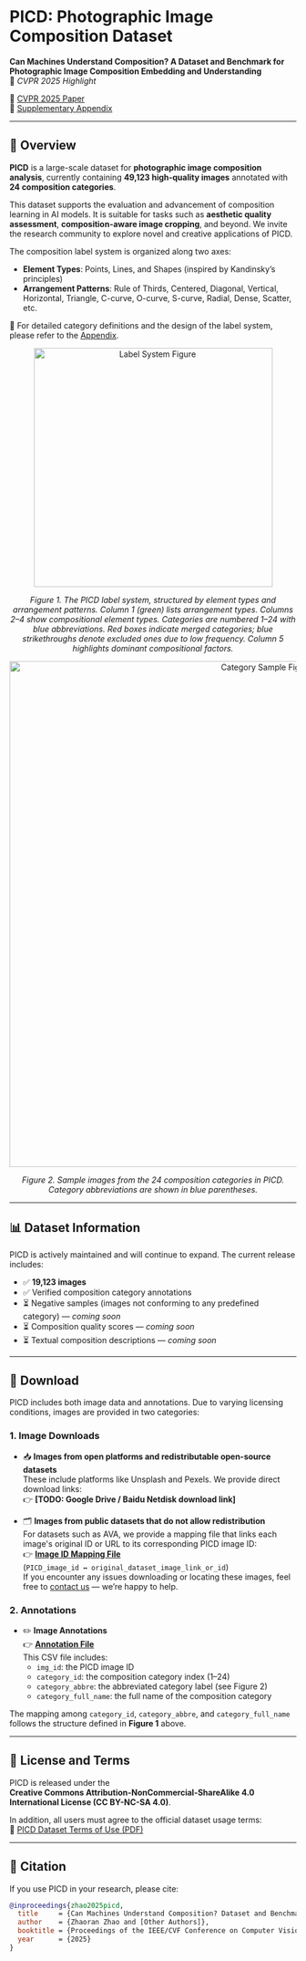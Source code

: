 # PICD: Photographic Image Composition Dataset  
**Can Machines Understand Composition? A Dataset and Benchmark for Photographic Image Composition Embedding and Understanding**  
📌 *CVPR 2025 Highlight*

📄 [CVPR 2025 Paper](https://openaccess.thecvf.com/content/CVPR2025/html/Zhao_Can_Machines_Understand_Composition_Dataset_and_Benchmark_for_Photographic_Image_CVPR_2025_paper.html)  
📑 [Supplementary Appendix](https://openaccess.thecvf.com/content/CVPR2025/supplemental/Zhao_Can_Machines_Understand_CVPR_2025_supplemental.pdf)

---

## 📌 Overview

**PICD** is a large-scale dataset for **photographic image composition analysis**, currently containing **49,123 high-quality images** annotated with **24 composition categories**.

This dataset supports the evaluation and advancement of composition learning in AI models. It is suitable for tasks such as **aesthetic quality assessment**, **composition-aware image cropping**, and beyond. We invite the research community to explore novel and creative applications of PICD.

The composition label system is organized along two axes:

- **Element Types**: Points, Lines, and Shapes (inspired by Kandinsky’s principles)  
- **Arrangement Patterns**: Rule of Thirds, Centered, Diagonal, Vertical, Horizontal, Triangle, C-curve, O-curve, S-curve, Radial, Dense, Scatter, etc.

📖 For detailed category definitions and the design of the label system, please refer to the [Appendix](https://openaccess.thecvf.com/content/CVPR2025/supplemental/Zhao_Can_Machines_Understand_CVPR_2025_supplemental.pdf).

<p align="center">
  <img width="419" alt="Label System Figure" src="https://github.com/user-attachments/assets/5bf1aa5e-d0fa-4480-9334-bc1d130b4510" />
</p>
<p align="center">
  <em>Figure 1. The PICD label system, structured by element types and arrangement patterns. Column 1 (green) lists arrangement types. Columns 2–4 show compositional element types. Categories are numbered 1–24 with blue abbreviations. Red boxes indicate merged categories; blue strikethroughs denote excluded ones due to low frequency. Column 5 highlights dominant compositional factors.</em>
</p>

<p align="center">
  <img width="887" alt="Category Sample Figure" src="https://github.com/user-attachments/assets/fc5a477e-d9ce-4e6d-bfdb-c4590a672f64" />
</p>
<p align="center">
  <em>Figure 2. Sample images from the 24 composition categories in PICD. Category abbreviations are shown in blue parentheses.</em>
</p>

---

## 📊 Dataset Information

PICD is actively maintained and will continue to expand. The current release includes:

- ✅ **19,123 images**
- ✅ Verified composition category annotations  
- ⏳ Negative samples (images not conforming to any predefined category) — *coming soon*  
- ⏳ Composition quality scores — *coming soon*  
- ⏳ Textual composition descriptions — *coming soon*

---

## 🔗 Download

PICD includes both image data and annotations. Due to varying licensing conditions, images are provided in two categories:

### 1. Image Downloads

- 📥 **Images from open platforms and redistributable open-source datasets**  
  These include platforms like Unsplash and Pexels. We provide direct download links:  
  👉 **[TODO: Google Drive / Baidu Netdisk download link]**

- 🗂️ **Images from public datasets that do not allow redistribution**  
  For datasets such as AVA, we provide a mapping file that links each image's original ID or URL to its corresponding PICD image ID:  
  👉 **[Image ID Mapping File](https://github.com/CV-xueba/PICD_ImageComposition/blob/main/image_link_public.csv)**  
  (`PICD_image_id ↔ original_dataset_image_link_or_id`)  
  If you encounter any issues downloading or locating these images, feel free to [contact us](mailto:your.email@example.com) — we’re happy to help.

### 2. Annotations

- ✏️ **Image Annotations**  
  👉 **[Annotation File](https://github.com/CV-xueba/PICD_ImageComposition/blob/main/labels_PICD.csv)**  
  This CSV file includes:
  - `img_id`: the PICD image ID  
  - `category_id`: the composition category index (1–24)  
  - `category_abbre`: the abbreviated category label (see Figure 2)  
  - `category_full_name`: the full name of the composition category  

The mapping among `category_id`, `category_abbre`, and `category_full_name` follows the structure defined in **Figure 1** above.

---

## 📄 License and Terms

PICD is released under the  
**Creative Commons Attribution-NonCommercial-ShareAlike 4.0 International License (CC BY-NC-SA 4.0)**.

In addition, all users must agree to the official dataset usage terms:  
📄 [PICD Dataset Terms of Use (PDF)](https://github.com/CV-xueba/PICD_ImageComposition/blob/main/PICD_Dataset_Terms_of_Use.pdf)

---

## 🔧 Citation

If you use PICD in your research, please cite:

```bibtex
@inproceedings{zhao2025picd,
  title     = {Can Machines Understand Composition? Dataset and Benchmark for Photographic Image Composition Understanding},
  author    = {Zhaoran Zhao and [Other Authors]},
  booktitle = {Proceedings of the IEEE/CVF Conference on Computer Vision and Pattern Recognition (CVPR)},
  year      = {2025}
}
